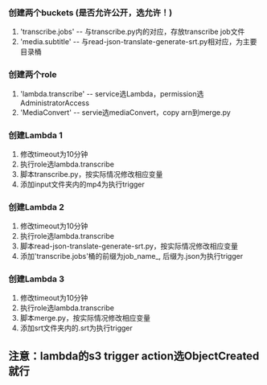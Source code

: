 ### 创建两个buckets (是否允许公开，选允许！)
1. 'transcribe.jobs' -- 与transcribe.py内的对应，存放transcribe job文件
2. 'media.subtitle' -- 与read-json-translate-generate-srt.py相对应，为主要目录桶

### 创建两个role
1. 'lambda.transcribe' -- service选Lambda，permission选AdministratorAccess
2. 'MediaConvert' -- servie选mediaConvert，copy arn到merge.py

### 创建Lambda 1
1. 修改timeout为10分钟
2. 执行role选lambda.transcribe
3. 脚本transcribe.py，按实际情况修改相应变量
4. 添加input文件夹内的mp4为执行trigger

### 创建Lambda 2
1. 修改timeout为10分钟
2. 执行role选lambda.transcribe
3. 脚本read-json-translate-generate-srt.py，按实际情况修改相应变量
4. 添加'transcribe.jobs'桶的前缀为job_name_, 后缀为.json为执行trigger

### 创建Lambda 3
1. 修改timeout为10分钟
2. 执行role选lambda.transcribe
3. 脚本merge.py，按实际情况修改相应变量
4. 添加srt文件夹内的.srt为执行trigger

## 注意：lambda的s3 trigger action选ObjectCreated就行

